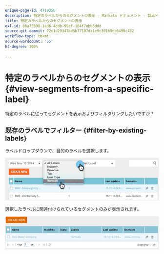 ```yaml
---
unique-page-id: 4719350
description: 特定のラベルからのセグメントの表示 - Marketo ドキュメント - 製品ドキュメント
title: 特定のラベルからのセグメントの表示
exl-id: 86a73898-1ad6-4edb-99cf-104f7ebb3ddd
source-git-commit: 72e1d29347bd5b77107da1e9c30169cb6490c432
workflow-type: tm+mt
source-wordcount: '65'
ht-degree: 100%

---
```


# 特定のラベルからのセグメントの表示 {#view-segments-from-a-specific-label}

特定のラベルに従ってセグメントを表示およびフィルタリングしたいですか？

## 既存のラベルでフィルター {#filter-by-existing-labels}

ラベルドロップダウンで、目的のラベルを選択します。

![](assets/image2014-11-26-13-3a44-3a23.png)

選択したラベルに関連付けられているセグメントのみが表示されます。

![](assets/image2015-10-14-16-3a31-3a52.png)
